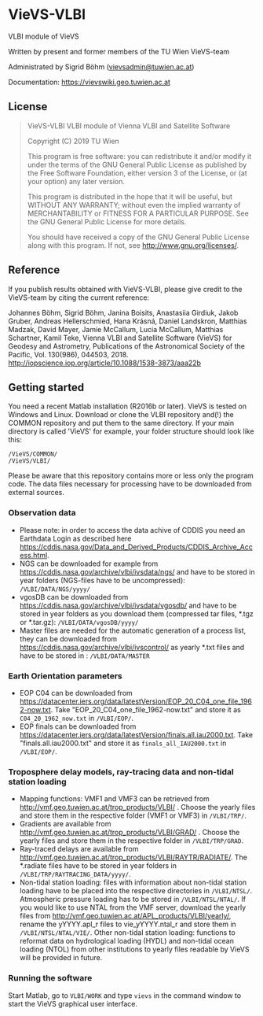 # VieVS-VLBI

VLBI module of VieVS

Written by present and former members of the TU Wien VieVS-team

Administrated by Sigrid Böhm (vievsadmin@tuwien.ac.at)

Documentation: https://vievswiki.geo.tuwien.ac.at

## License
> VieVS-VLBI VLBI module of Vienna VLBI and Satellite Software
>
> Copyright (C) 2019  TU Wien
>
> This program is free software: you can redistribute it and/or modify
> it under the terms of the GNU General Public License as published by
> the Free Software Foundation, either version 3 of the License, or
> (at your option) any later version.
>
> This program is distributed in the hope that it will be useful,
> but WITHOUT ANY WARRANTY; without even the implied warranty of
> MERCHANTABILITY or FITNESS FOR A PARTICULAR PURPOSE.  See the
> GNU General Public License for more details.
>
> You should have received a copy of the GNU General Public License
> along with this program.  If not, see <http://www.gnu.org/licenses/>.

## Reference
If you publish results obtained with VieVS-VLBI, please give credit to the VieVS-team by citing the current reference:

Johannes Böhm, Sigrid Böhm, Janina Boisits, Anastasiia Girdiuk, Jakob Gruber, Andreas Hellerschmied, Hana Krásná, Daniel Landskron, Matthias Madzak, David Mayer, Jamie McCallum, Lucia McCallum, Matthias Schartner, Kamil Teke, Vienna VLBI and Satellite Software (VieVS) for Geodesy and Astrometry, Publications of the Astronomical Society of the Pacific, Vol. 130(986), 044503, 2018. http://iopscience.iop.org/article/10.1088/1538-3873/aaa22b

## Getting started

You need a recent Matlab installation (R2016b or later). VieVS is tested on Windows and Linux.
Download or clone the VLBI repository and(!) the COMMON repository and put them to the same directory.
If your main directory is called 'VieVS' for example, your folder structure should look like this:

    /VieVS/COMMON/
    /VieVS/VLBI/
    
Please be aware that this repository contains more or less only the program code. The data files necessary for processing have to be downloaded from external sources.

### Observation data
* Please note: in order to access the data achive of CDDIS you need an Earthdata Login as described here https://cddis.nasa.gov/Data_and_Derived_Products/CDDIS_Archive_Access.html.
* NGS can be downloaded for example from https://cddis.nasa.gov/archive/vlbi/ivsdata/ngs/ and have to be stored in year folders (NGS-files have to be uncompressed): `/VLBI/DATA/NGS/yyyy/`
* vgosDB can be downloaded from https://cddis.nasa.gov/archive/vlbi/ivsdata/vgosdb/ and have to be stored in year folders as you download them (compressed tar files, *.tgz or *.tar.gz): `/VLBI/DATA/vgosDB/yyyy/`
* Master files are needed for the automatic generation of a process list, they can be downloaded from https://cddis.nasa.gov/archive/vlbi/ivscontrol/ as yearly *.txt files and have to be stored in : `/VLBI/DATA/MASTER`

### Earth Orientation parameters
* EOP C04 can be downloaded from https://datacenter.iers.org/data/latestVersion/EOP_20_C04_one_file_1962-now.txt. Take "EOP_20_C04_one_file_1962-now.txt" and store it as `C04_20_1962_now.txt` in `/VLBI/EOP/`.
* EOP finals can be downloaded from https://datacenter.iers.org/data/latestVersion/finals.all.iau2000.txt. Take "finals.all.iau2000.txt" and store it as `finals_all_IAU2000.txt` in `/VLBI/EOP/`.

### Troposphere delay models, ray-tracing data and non-tidal station loading
* Mapping functions: VMF1 and VMF3 can be retrieved from http://vmf.geo.tuwien.ac.at/trop_products/VLBI/ . Choose the yearly files and store them in the respective folder (VMF1 or VMF3) in `/VLBI/TRP/`.
* Gradients are available from http://vmf.geo.tuwien.ac.at/trop_products/VLBI/GRAD/ . Choose the yearly files and store them in the respective folder in `/VLBI/TRP/GRAD`. 
* Ray-traced delays are available from http://vmf.geo.tuwien.ac.at/trop_products/VLBI/RAYTR/RADIATE/. The *.radiate files have to be stored in year folders in `/VLBI/TRP/RAYTRACING_DATA/yyyy/`.
* Non-tidal station loading: files with information about non-tidal station loading have to be placed into the respective directories in `/VLBI/NTSL/`. Atmospheric pressure loading has to be stored in `/VLBI/NTSL/NTAL/`. If you would like to use NTAL from the VMF server, download the yearly files from http://vmf.geo.tuwien.ac.at/APL_products/VLBI/yearly/, rename the yYYYY.apl_r files to vie_yYYYY.ntal_r and store them in `/VLBI/NTSL/NTAL/VIE/`. Other non-tidal station loading: functions to reformat data on hydrological loading (HYDL) and non-tidal ocean loading (NTOL) from other institutions to yearly files readable by VieVS will be provided in future.

### Running the software
Start Matlab, go to `VLBI/WORK` and type `vievs` in the command window to start the VieVS graphical user interface.
 
